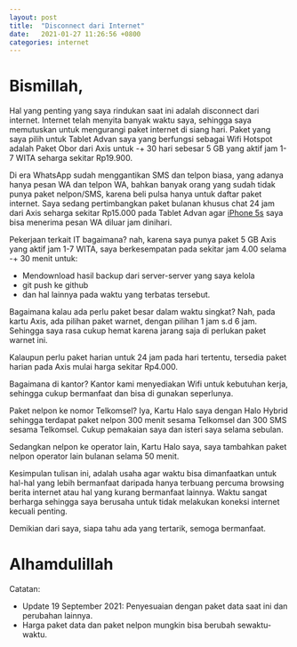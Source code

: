 ```yaml
---
layout: post
title:  "Disconnect dari Internet"
date:   2021-01-27 11:26:56 +0800
categories: internet
---
```


# Bismillah,

Hal yang penting yang saya rindukan saat ini adalah disconnect dari internet. Internet
telah menyita banyak waktu saya, sehingga saya memutuskan untuk mengurangi paket
internet di siang hari. Paket yang saya pilih untuk Tablet Advan saya yang berfungsi
sebagai Wifi Hotspot adalah Paket Obor dari Axis untuk -+ 30 hari sebesar 5 GB yang
aktif jam 1-7 WITA seharga sekitar Rp19.900.

Di era WhatsApp sudah menggantikan SMS dan telpon biasa, yang adanya hanya pesan WA dan 
telpon WA, bahkan banyak orang yang sudah tidak punya paket nelpon/SMS, karena beli
pulsa hanya untuk daftar paket internet. Saya sedang pertimbangkan paket bulanan 
khusus chat 24 jam dari Axis seharga sekitar Rp15.000 pada Tablet Advan agar
[iPhone 5s](https://www.muntaza.id/iphone/2021/05/26/review-iphone.html) saya
bisa menerima pesan WA diluar jam dinihari.

Pekerjaan terkait IT bagaimana? nah, karena saya punya paket 5 GB Axis yang aktif
jam 1-7 WITA, saya berkesempatan pada sekitar jam 4.00 selama -+ 30 menit untuk:
- Mendownload hasil backup dari server-server yang saya kelola
- git push ke github
- dan hal lainnya pada waktu yang terbatas tersebut.

Bagaimana kalau ada perlu paket besar dalam waktu singkat? Nah, pada kartu Axis, ada
pilihan paket warnet, dengan pilihan 1 jam s.d 6 jam.
Sehingga saya rasa cukup hemat karena jarang saja di perlukan paket warnet ini. 

Kalaupun perlu paket harian untuk 24 jam pada hari tertentu, tersedia paket harian
pada Axis mulai harga sekitar Rp4.000.

Bagaimana di kantor? Kantor kami menyediakan Wifi untuk kebutuhan kerja, sehingga cukup
bermanfaat dan bisa di gunakan seperlunya.

Paket nelpon ke nomor Telkomsel? Iya, Kartu Halo saya dengan Halo Hybrid sehingga
terdapat paket nelpon 300 menit sesama Telkomsel dan 300 SMS sesama Telkomsel. Cukup
pemakaian saya dan isteri saya selama sebulan. 

Sedangkan nelpon ke operator lain, Kartu Halo saya, saya tambahkan paket nelpon 
operator lain bulanan selama 50 menit.

Kesimpulan tulisan ini, adalah usaha agar waktu bisa dimanfaatkan untuk hal-hal yang lebih
bermanfaat daripada hanya terbuang percuma browsing berita internet atau hal yang kurang bermanfaat
lainnya. Waktu sangat berharga
sehingga saya berusaha untuk tidak melakukan koneksi internet kecuali penting.

Demikian dari saya, siapa tahu ada yang tertarik, semoga bermanfaat.

# Alhamdulillah

Catatan:
- Update 19 September 2021: Penyesuaian dengan paket data saat ini dan perubahan lainnya.
- Harga paket data dan paket nelpon mungkin bisa berubah sewaktu-waktu.
